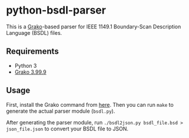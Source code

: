 # python-bsdl-parser

This is a [Grako][Grako]-based parser for IEEE 1149.1 Boundary-Scan Description
Language (BSDL) files.

## Requirements

* Python 3
* [Grako 3.99.9][Grako]

## Usage

First, install the Grako command from [here][Grako]. Then you can run `make` to
generate the actual parser module (`bsdl.py`).

After generating the parser module, run
`./bsdl2json.py bsdl_file.bsd > json_file.json` to convert your BSDL file to
JSON.


[Grako]: https://pypi.python.org/pypi/grako
